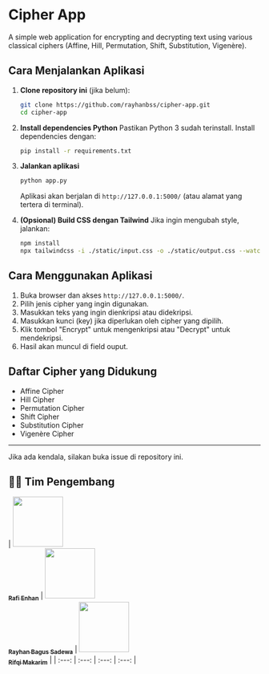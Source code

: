 # Cipher App

A simple web application for encrypting and decrypting text using various classical ciphers (Affine, Hill, Permutation, Shift, Substitution, Vigenère).

## Cara Menjalankan Aplikasi

1. **Clone repository ini** (jika belum):
   ```bash
   git clone https://github.com/rayhanbss/cipher-app.git
   cd cipher-app
   ```

2. **Install dependencies Python**
   Pastikan Python 3 sudah terinstall. Install dependencies dengan:
   ```bash
   pip install -r requirements.txt
   ```

3. **Jalankan aplikasi**
   ```bash
   python app.py
   ```
   Aplikasi akan berjalan di `http://127.0.0.1:5000/` (atau alamat yang tertera di terminal).

4. **(Opsional) Build CSS dengan Tailwind**
   Jika ingin mengubah style, jalankan:
   ```bash
   npm install
   npx tailwindcss -i ./static/input.css -o ./static/output.css --watch
   ```

## Cara Menggunakan Aplikasi

1. Buka browser dan akses `http://127.0.0.1:5000/`.
2. Pilih jenis cipher yang ingin digunakan.
3. Masukkan teks yang ingin dienkripsi atau didekripsi.
4. Masukkan kunci (key) jika diperlukan oleh cipher yang dipilih.
5. Klik tombol "Encrypt" untuk mengenkripsi atau "Decrypt" untuk mendekripsi.
6. Hasil akan muncul di field ouput.

## Daftar Cipher yang Didukung
- Affine Cipher
- Hill Cipher
- Permutation Cipher
- Shift Cipher
- Substitution Cipher
- Vigenère Cipher

---

Jika ada kendala, silakan buka issue di repository ini.

## 👩‍💻 Tim Pengembang

| [<img src="https://github.com/RafiEnhan.png" width="100px"><br><sub><b>Rafi Enhan</b></sub>](https://github.com/RafiEnhan) | [<img src="https://github.com/rayhanbss.png" width="100px"><br><sub><b>Rayhan Bagus Sadewa</b></sub>](https://github.com/rayhanbss) | [<img src="https://github.com/RifqiMakarim.png" width="100px"><br><sub><b>Rifqi Makarim</b></sub>](https://github.com/RifqiMakarim) |
| :---: | :---: | :---: | :---: |
